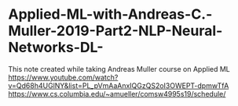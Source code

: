 # Applied-ML-with-Andreas-C.-Muller-2019-Part2-NLP-Neural-Networks-DL-
This note created while taking Andreas Muller course on Applied ML https://www.youtube.com/watch?v=Qd68h4UGlNY&list=PL_pVmAaAnxIQGzQS2oI3OWEPT-dpmwTfA https://www.cs.columbia.edu/~amueller/comsw4995s19/schedule/
